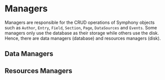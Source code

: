 # Managers

Managers are responsible for the CRUD operations of Symphony objects such as `Author`, `Entry`,
`Field`, `Section`, `Page`, `DataSources` and `Events`.
Some managers only use the database as their storage while others use the disk.
Hence, there are data managers (database) and resources managers (disk).

## Data Managers



## Resources Managers



